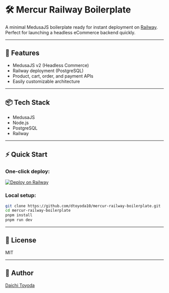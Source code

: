 # 🛠️ Mercur Railway Boilerplate

A minimal MedusaJS boilerplate ready for instant deployment on [Railway](https://railway.app). Perfect for launching a headless eCommerce backend quickly.

---

## 🚀 Features

- MedusaJS v2 (Headless Commerce)
- Railway deployment (PostgreSQL)
- Product, cart, order, and payment APIs
- Easily customizable architecture

---

## 📦 Tech Stack

- MedusaJS
- Node.js
- PostgreSQL
- Railway

---

## ⚡ Quick Start

### One-click deploy:

[![Deploy on Railway](https://railway.app/button.svg)](https://railway.app/template/YOUR_TEMPLATE_ID)

### Local setup:

```bash
git clone https://github.com/dtoyoda10/mercur-railway-boilerplate.git
cd mercur-railway-boilerplate
pnpm install
pnpm run dev
````

---

## 📄 License

MIT

---

## 👤 Author

[Daichi Toyoda](https://dtoyoda10.site)
